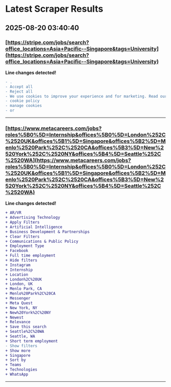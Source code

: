 # Latest Scraper Results

## 2025-08-20 03:40:40

### [https://stripe.com/jobs/search?office_locations=Asia+Pacific--Singapore&tags=University](https://stripe.com/jobs/search?office_locations=Asia+Pacific--Singapore&tags=University)

**Line changes detected!**

```diff
- .
- Accept all
- Reject all
- We use cookies to improve your experience and for marketing. Read our
- cookie policy
- manage cookies
- or
```

---
### [https://www.metacareers.com/jobs?roles%5B0%5D=Internship&offices%5B0%5D=London%252C%2520UK&offices%5B1%5D=Singapore&offices%5B2%5D=Menlo%2520Park%252C%2520CA&offices%5B3%5D=New%2520York%252C%2520NY&offices%5B4%5D=Seattle%252C%2520WA](https://www.metacareers.com/jobs?roles%5B0%5D=Internship&offices%5B0%5D=London%252C%2520UK&offices%5B1%5D=Singapore&offices%5B2%5D=Menlo%2520Park%252C%2520CA&offices%5B3%5D=New%2520York%252C%2520NY&offices%5B4%5D=Seattle%252C%2520WA)

**Line changes detected!**

```diff
+ AR/VR
+ Advertising Technology
+ Apply Filters
+ Artificial Intelligence
+ Business Development & Partnerships
+ Clear Filters
+ Communications & Public Policy
+ Employment Type
+ Facebook
+ Full time employment
+ Hide filters
+ Instagram
+ Internship
+ Location
+ London%2C%20UK
+ London, UK
+ Menlo Park, CA
+ Menlo%20Park%2C%20CA
+ Messenger
+ Meta Quest
+ New York, NY
+ New%20York%2C%20NY
+ Newest
+ Relevance
+ Save this search
+ Seattle%2C%20WA
+ Seattle, WA
+ Short term employment
- Show filters
+ Show more
+ Singapore
+ Sort by
+ Teams
+ Technologies
+ WhatsApp
```

---
